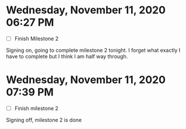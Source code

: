 # Wednesday, November 11, 2020 06:27 PM
- [ ] Finish Milestone 2

Signing on, going to complete milestone 2 tonight. I forget what exactly I have to complete but I think I am half way through.

# Wednesday, November 11, 2020 07:39 PM
- [ ] Finish milestone 2

Signing off, milestone 2 is done
